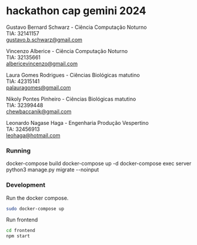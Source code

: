 # hackathon cap gemini 2024 

Gustavo Bernard Schwarz - Ciência Computação Noturno <br>
TIA: 32141157 <br>
gustavo.b.schwarz@gmail.com

Vincenzo Alberice - Ciência Computação Noturno <br>
TIA: 32135661 <br>
albericevincenzo@gmail.com

Laura Gomes Rodrigues - Ciências Biológicas matutino <br>
TIA: 42315141 <br>
palauragomes@gmail.com

Nikoly Pontes Pinheiro - Ciências Biológicas matutino <br>
TIA: 32399448 <br>
chewbaccanik@gmail.com

Leonardo Nagase Haga - Engenharia Produção Vespertino <br>
TA: 32456913 <br>
leohaga@hotmail.com


### Running

docker-compose build
docker-compose up -d
docker-compose exec server python3 manage.py migrate --noinput

### Development

Run the docker compose.
```bash
sudo docker-compose up
```


Run frontend
```bash
cd frontend
npm start
```
